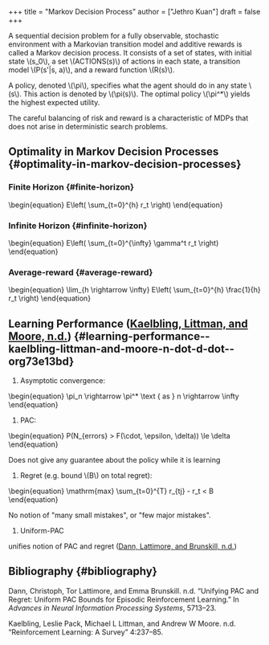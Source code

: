 +++
title = "Markov Decision Process"
author = ["Jethro Kuan"]
draft = false
+++

A sequential decision problem for a fully observable, stochastic
environment with a Markovian transition model and additive rewards is
called a Markov decision process. It consists of a set of states, with
initial state \\(s\_0\\), a set \\(ACTIONS(s)\\) of actions in each state, a
transition model \\(P(s'|s, a)\\), and a reward function \\(R(s)\\).

A policy, denoted \\(\pi\\), specifies what the agent should do in any state
\\(s\\). This action is denoted by \\(\pi(s)\\). The optimal policy \\(\pi^\*\\) yields the
highest expected utility.

The careful balancing of risk and reward is a characteristic of MDPs
that does not arise in deterministic search problems.


## Optimality in Markov Decision Processes {#optimality-in-markov-decision-processes}


### Finite Horizon {#finite-horizon}

\begin{equation}
  E\left( \sum\_{t=0}^{h} r\_t \right)
\end{equation}


### Infinite Horizon {#infinite-horizon}

\begin{equation}
  E\left( \sum\_{t=0}^{\infty} \gamma^t r\_t \right)
\end{equation}


### Average-reward {#average-reward}

\begin{equation}
\lim\_{h \rightarrow \infty} E\left( \sum\_{t=0}^{h} \frac{1}{h} r\_t \right)
\end{equation}


## Learning Performance ([Kaelbling, Littman, and Moore, n.d.](#org73e13bd)) {#learning-performance--kaelbling-littman-and-moore-n-dot-d-dot--org73e13bd}

1.  Asymptotic convergence:

\begin{equation}
\pi\_n \rightarrow \pi^\* \text { as } n \rightarrow \infty
\end{equation}

1.  PAC:

\begin{equation}
  P(N\_{errors} > F(\cdot, \epsilon, \delta)) \le \delta
\end{equation}

Does not give any guarantee about the policy while it is learning

1.  Regret (e.g. bound \\(B\\) on total regret):

\begin{equation}
  \mathrm{max} \sum\_{t=0}^{T} r\_{tj} - r\_t < B
\end{equation}

No notion of "many small mistakes", or "few major mistakes".

1.  Uniform-PAC

unifies notion of PAC and regret ([Dann, Lattimore, and Brunskill, n.d.](#orgbb49735))


## Bibliography {#bibliography}

<a id="orgbb49735"></a>Dann, Christoph, Tor Lattimore, and Emma Brunskill. n.d. “Unifying PAC and Regret: Uniform PAC Bounds for Episodic Reinforcement Learning.” In _Advances in Neural Information Processing Systems_, 5713–23.

<a id="org73e13bd"></a>Kaelbling, Leslie Pack, Michael L Littman, and Andrew W Moore. n.d. “Reinforcement Learning: A Survey” 4:237–85.
